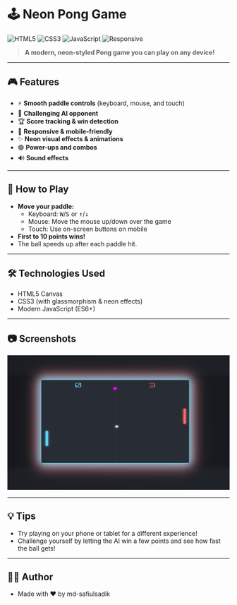 # 🕹️ Neon Pong Game

![HTML5](https://img.shields.io/badge/HTML5-E34F26?logo=html5&logoColor=white)
![CSS3](https://img.shields.io/badge/CSS3-1572B6?logo=css3&logoColor=white)
![JavaScript](https://img.shields.io/badge/JavaScript-F7DF1E?logo=javascript&logoColor=black)
![Responsive](https://img.shields.io/badge/Responsive-Yes-44cc11)

> **A modern, neon-styled Pong game you can play on any device!**

---

## 🎮 Features
- ⚡ **Smooth paddle controls** (keyboard, mouse, and touch)
- 🤖 **Challenging AI opponent**
- 🏆 **Score tracking & win detection**
- 📱 **Responsive & mobile-friendly**
- ✨ **Neon visual effects & animations**
- 🟢 **Power-ups and combos**
- 🔊 **Sound effects**

---

## 🚀 How to Play
- **Move your paddle:**
  - Keyboard: <kbd>W</kbd>/<kbd>S</kbd> or <kbd>↑</kbd>/<kbd>↓</kbd>
  - Mouse: Move the mouse up/down over the game
  - Touch: Use on-screen buttons on mobile
- **First to 10 points wins!**
- The ball speeds up after each paddle hit.

---

## 🛠️ Technologies Used
- HTML5 Canvas
- CSS3 (with glassmorphism & neon effects)
- Modern JavaScript (ES6+)

---

## 📷 Screenshots

![Pong Screenshot](assets/pong-screenshot.png)

<!-- To add your own screenshot:
1. Take a screenshot of your game running.
2. Save it as 'pong-screenshot.png' in an 'assets' folder in your project.
3. Commit and push the image to your repository.
-->

---

## 💡 Tips
- Try playing on your phone or tablet for a different experience!
- Challenge yourself by letting the AI win a few points and see how fast the ball gets!

---

## 👨‍💻 Author
- Made with ❤️ by md-safiulsadik